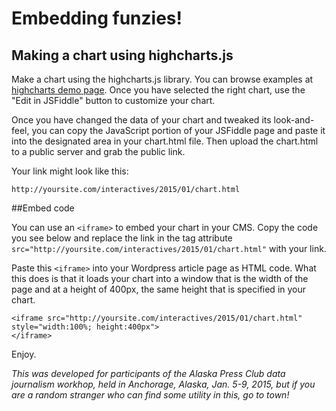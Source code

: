 # Embedding funzies!

## Making a chart using highcharts.js

Make a chart using the highcharts.js library. You can browse examples at [highcharts demo page](http://www.highcharts.com/demo). Once you have selected the right chart, use the "Edit in JSFiddle" button to customize your chart.

Once you have changed the data of your chart and tweaked its look-and-feel, you can copy the JavaScript portion of your JSFiddle page and paste it into the designated area in your chart.html file. Then upload the chart.html to a public server and grab the public link.

Your link might look like this:
```
http://yoursite.com/interactives/2015/01/chart.html
```

##Embed code

You can use an `<iframe>` to embed your chart in your CMS. Copy the code you see below and replace the link in the tag attribute `src="http://yoursite.com/interactives/2015/01/chart.html"` with your link.

Paste this `<iframe>` into your Wordpress article page as HTML code. What this does is that it loads your chart into a window that is the width of the page and at a height of 400px, the same height that is specified in your chart.


```
<iframe src="http://yoursite.com/interactives/2015/01/chart.html" style="width:100%; height:400px">
</iframe>

```

Enjoy.

*This was developed for participants of the Alaska Press Club data journalism workhop, held in Anchorage, Alaska, Jan. 5-9, 2015, but if you are a random stranger who can find some utility in this, go to town!*